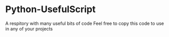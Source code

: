 # Python-UsefulScript
A respitory with many useful bits of code
Feel free to copy this code to use in any of your projects
